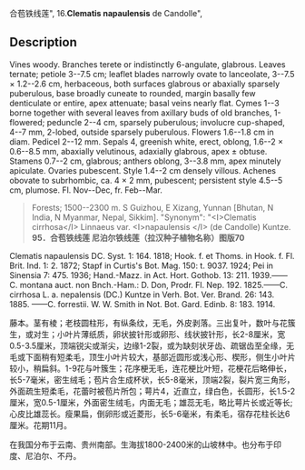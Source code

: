 合苞铁线莲",
16.**Clematis napaulensis** de Candolle",

## Description
Vines woody. Branches terete or indistinctly 6-angulate, glabrous. Leaves ternate; petiole 3--7.5 cm; leaflet blades narrowly ovate to lanceolate, 3--7.5 × 1.2--2.6 cm, herbaceous, both surfaces glabrous or abaxially sparsely puberulous, base broadly cuneate to rounded, margin basally few denticulate or entire, apex attenuate; basal veins nearly flat. Cymes 1--3 borne together with several leaves from axillary buds of old branches, 1-flowered; peduncle 2--4 cm, sparsely puberulous; involucre cup-shaped, 4--7 mm, 2-lobed, outside sparsely puberulous. Flowers 1.6--1.8 cm in diam. Pedicel 2--12 mm. Sepals 4, greenish white, erect, oblong, 1.6--2 × 0.6--8.5 mm, abaxially velutinous, adaxially glabrous, apex ± obtuse. Stamens 0.7--2 cm, glabrous; anthers oblong, 3--3.8 mm, apex minutely apiculate. Ovaries pubescent. Style 1.4--2 cm densely villous. Achenes obovate to subrhombic, ca. 4 × 2 mm, pubescent; persistent style 4.5--5 cm, plumose. Fl. Nov--Dec, fr. Feb--Mar.

> Forests; 1500--2300 m. S Guizhou, E Xizang, Yunnan [Bhutan, N India, N Myanmar, Nepal, Sikkim].
  "Synonym": "&lt;I&gt;Clematis cirrhosa&lt;/I&gt; Linnaeus var. &lt;I&gt;napaulensis &lt;/I&gt; (de Candolle) Kuntze.
**95．合苞铁线莲 尼泊尔铁线莲（拉汉种子植物名称）图版70**

Clematis napaulensis DC. Syst. 1: 164. 1818; Hook. f. et Thoms. in Hook. f. Fl. Brit. Ind. 1: 2. 1872; Stapf in Curtis's Bot. Mag. 150: t. 9037. 1924; Pei in Sinensia 7: 475. 1936; Hand.-Mazz. in Act. Hort. Gothob. 13: 211. 1939.——C. montana auct. non Bnch.-Ham.: D. Don, Prodr. Fl. Nep. 192. 1825.——C. cirrhosa L. a. nepalensis (DC.) Kuntze in Verh. Bot. Ver. Brand. 26: 143. 1885. ——C. forrestii. W. W. Smith in Not. Bot. Gard. Edinb. 8: 183. 1914.

藤本。茎有棱；老枝圆柱形，有纵条纹，无毛，外皮剥落。三出复叶，数叶与花簇生，或对生；小叶片薄纸质，卵状披针形或卵形、线状披针形，长2-8厘米，宽0.5-3.5厘米，顶端锐尖或渐尖，边缘1-2裂，或为缺刻状牙齿、疏锯齿至全缘，无毛或下面稍有短柔毛，顶生小叶片较大，基部近圆形或浅心形、楔形，侧生小叶片较小，稍扁斜。1-9花与叶簇生；花序梗无毛，连花梗比叶短，花梗花后略伸长，长5-7毫米，密生绒毛；苞片合生成杯状，长5-8毫米，顶端2裂，裂片宽三角形，外面疏生短柔毛，花蕾时被苞片所包；萼片4，近直立，绿白色，长圆形，长1.5-2厘米，宽0.5-1厘米，外面密生绒毛，内面无毛；雄蕊无毛，略比萼片长或近等长; 心皮比雄蕊长。瘦果扁，倒卵形或近菱形，长5-6毫米，有柔毛，宿存花柱长达6厘米。花期11月。

在我国分布于云南、贵州南部。生海拔1800-2400米的山坡林中。也分布于印度、尼泊尔、不丹。
